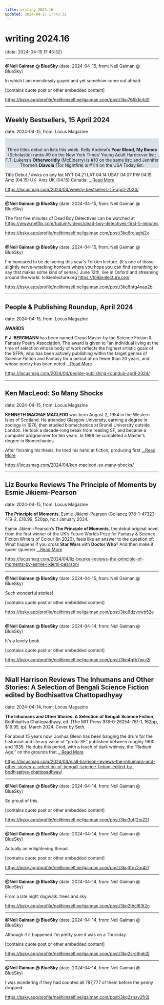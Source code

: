 ```yaml
---
title: writing 2024.16
updated: 2024-04-15 17:45:32
---
```


# writing 2024.16

(date: 2024-04-15 17:45:32)

---

**@Neil Gaiman @ BlueSky** (date: 2024-04-15, from: Neil Gaiman @ BlueSky)

In which I am mercilessly guyed and yet somehow come out ahead:

[contains quote post or other embedded content] 

<https://bsky.app/profile/neilhimself.neilgaiman.com/post/3kq765kfcrb2l>

---

## Weekly Bestsellers, 15 April 2024

date: 2024-04-15, from: Locus Magazine

<div style="background-color: #dae1e8; padding: 14px 0px 0px 0px; text-align: center;">
<p>Three titles debut on lists this week. Kelly Andrew&#8217;s <b>Your Blood, My Bones</b> (Scholastic) ranks #9 on the New York Times&#8216; Young Adult Hardcover list; F.T. Lukens&#8217;s <b>Otherworldly</b> (McElderry) is #10 on the same list; and Jennifer Thorne&#8217;s <b>Diavola</b> (Tor Nightfire) is #114 on the USA Today list.</p>
</div>




<p></p>



Title
Debut / #wks on any list
NYT
04.21
LAT
04.14
USAT 
04.07
PW 
04.15
Amz 
(04.15)
UK:
Amz UK 
(04.15)
Canada: <a href="https://locusmag.com/2024/04/weekly-bestsellers-15-april-2024/" class="read-more">...Read More </a> 

<https://locusmag.com/2024/04/weekly-bestsellers-15-april-2024/>

---

**@Neil Gaiman @ BlueSky** (date: 2024-04-15, from: Neil Gaiman @ BlueSky)

The first five minutes of Dead Boy Detectives can be watched at https://www.netflix.com/tudum/videos/dead-boy-detectives-first-5-minutes 

<https://bsky.app/profile/neilhimself.neilgaiman.com/post/3kq6rojaghj2x>

---

**@Neil Gaiman @ BlueSky** (date: 2024-04-15, from: Neil Gaiman @ BlueSky)

I'm honoured to be delivering this year's Tolkien lecture. (It's one of those slightly nerve-wracking honours where you hope you can find something to say that makes some kind of sense.) June 12th, live in Oxford and streaming around the world.
tolkienlecture.org
https://tolkienlecture.org/ 

<https://bsky.app/profile/neilhimself.neilgaiman.com/post/3kq6nfg4nap2b>

---

## People & Publishing Roundup, April 2024

date: 2024-04-15, from: Locus Magazine

<div class="catheader"><strong>AWARDS</strong></div>

<p><strong>F.J. BERGMANN </strong>has been named Grand Master by the Sci­ence Fiction &#38; Fantasy Poetry Association. The award is given to “an individual living at the time of selection whose body of work reflects the highest artistic goals of the SFPA, who has been actively publishing within the target genres of Science Fiction and Fantasy for a period of no fewer than 20 years, and whose poetry has been noted  <a href="https://locusmag.com/2024/04/people-publishing-roundup-april-2024/" class="read-more">...Read More </a></p> 

<https://locusmag.com/2024/04/people-publishing-roundup-april-2024/>

---

## Ken MacLeod: So Many Shocks

date: 2024-04-15, from: Locus Magazine

<p></p>
<p><strong>KENNETH MACRAE MACLEOD </strong>was born August 2, 1954 in the Western Isles of Scotland. He attended Glasgow University, earning a degree in zoology in 1976, then studied biomechanics at Brunel University outside London. He took a decade-long break from reading SF, and became a computer programmer for ten years. In 1988 he completed a Master’s degree in Biomechanics.</p>
<p>After finishing his thesis, he tried his hand at fiction, producing first  <a href="https://locusmag.com/2024/04/ken-macleod-so-many-shocks/" class="read-more">...Read More </a></p> 

<https://locusmag.com/2024/04/ken-macleod-so-many-shocks/>

---

## Liz Bourke Reviews The Principle of Moments by Esmie Jikiemi-Pearson

date: 2024-04-15, from: Locus Magazine

<p><strong>The Principle of Moments</strong>, Esmie Jikiemi-Pearson (Gollancz 978-1-47323-419-2, £18.99, 520pp, hc.) January 2024.</p>
<p>Esmie Jikiemi-Pearson’s <strong>The Principle of Moments</strong>, the debut original novel from the first winner of the UK’s Future Worlds Prize for Fantasy &#38; Science Fiction Writers of Colour (in 2020), feels like an answer to the question of: What happens if you cross <strong>Star Wars </strong>with <strong>Doctor Who</strong>? And then make it queer (queerer  <a href="https://locusmag.com/2024/04/liz-bourke-reviews-the-principle-of-moments-by-esmie-jikiemi-pearson/" class="read-more">...Read More </a></p> 

<https://locusmag.com/2024/04/liz-bourke-reviews-the-principle-of-moments-by-esmie-jikiemi-pearson/>

---

**@Neil Gaiman @ BlueSky** (date: 2024-04-15, from: Neil Gaiman @ BlueSky)

Such wonderful stories!

[contains quote post or other embedded content] 

<https://bsky.app/profile/neilhimself.neilgaiman.com/post/3kq6dzvxwb52e>

---

**@Neil Gaiman @ BlueSky** (date: 2024-04-14, from: Neil Gaiman @ BlueSky)

It's a lovely book.

[contains quote post or other embedded content] 

<https://bsky.app/profile/neilhimself.neilgaiman.com/post/3kq4gfh7wuj2j>

---

## Niall Harrison Reviews The Inhumans and Other Stories: A Selection of Bengali Science Fiction edited by Bodhisattva Chattopadhyay

date: 2024-04-14, from: Locus Magazine

<p><strong>The Inhumans and Other Stories: A Selection of Bengali Science Fiction</strong>, Bodhisattva Chatto­padhyay, ed. (The MIT Press 978-0-26254-761-1, 162pp, $19.95, tp). March 2024. Cover by Seth.</p>
<p>For about 15 years now, Joshua Glenn has been banging the drum for the historical and literary value of “proto-SF” published between roughly 1900 and 1935. He dubs this period, with a touch of dark whimsy, the “Radium Age,” on the grounds that  <a href="https://locusmag.com/2024/04/niall-harrison-reviews-the-inhumans-and-other-stories-a-selection-of-bengali-science-fiction-edited-by-bodhisattva-chattopadhyay/" class="read-more">...Read More </a></p> 

<https://locusmag.com/2024/04/niall-harrison-reviews-the-inhumans-and-other-stories-a-selection-of-bengali-science-fiction-edited-by-bodhisattva-chattopadhyay/>

---

**@Neil Gaiman @ BlueSky** (date: 2024-04-14, from: Neil Gaiman @ BlueSky)

So proud of this.

[contains quote post or other embedded content] 

<https://bsky.app/profile/neilhimself.neilgaiman.com/post/3kq3uff2to22f>

---

**@Neil Gaiman @ BlueSky** (date: 2024-04-14, from: Neil Gaiman @ BlueSky)

Actually an enlightening thread.

[contains quote post or other embedded content] 

<https://bsky.app/profile/neilhimself.neilgaiman.com/post/3kq3tn7zxi42l>

---

**@Neil Gaiman @ BlueSky** (date: 2024-04-14, from: Neil Gaiman @ BlueSky)

From a late night dogwalk: trees and sky. 

<https://bsky.app/profile/neilhimself.neilgaiman.com/post/3kq2thcl63t2g>

---

**@Neil Gaiman @ BlueSky** (date: 2024-04-14, from: Neil Gaiman @ BlueSky)

Although if it happened I'm pretty sure it was on a Thursday.

[contains quote post or other embedded content] 

<https://bsky.app/profile/neilhimself.neilgaiman.com/post/3kq2srcthgb2j>

---

**@Neil Gaiman @ BlueSky** (date: 2024-04-14, from: Neil Gaiman @ BlueSky)

I was wondering if they had counted all 787,777 of them before the penny dropped. 

<https://bsky.app/profile/neilhimself.neilgaiman.com/post/3kq2snsy2fr2j>

